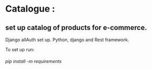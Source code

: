 # Catalogue : 
## set up catalog of products for e-commerce. 
Django allAuth set up. Python, django and Rest framework.

To set up run:
###### pip install -m requirements
